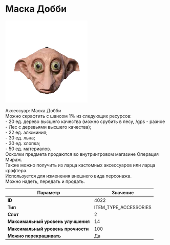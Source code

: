 # Маска Добби

![Item Image](../img/4022.webp?raw=true)

Аксессуар: Маска Добби<br>Можно скрафтить с шансом 1% из следующих ресурсов:<br>- 20 ед. дерево высшего качества (можно срубить в лесу, /gps - разное - Лес с деревьями высшего качества);<br>- 22 ед. алюминия;<br>- 30 ед. льна;<br>- 30 ед. хлопка;<br>- 50 ед. материалов.<br>Осколки предмета продаются во внутриигровом магазине Операция Мираж.<br>Также можно получить из ларца кастомных аксессуаров или ларца крафтера.<br>Используется для изменения внешнего вида персонажа. <br>Можно надеть, передать и продать.


| Параметр | Значение |
|----------|----------|
| **ID** | 4022 |
| **Тип** | ITEM_TYPE_ACCESSORIES |
| **Слот** | 2 |
| **Максимальный уровень улучшения** | 14 |
| **Максимальный уровень прочности** | 100 |
| **Можно перекрашивать** | Да |

